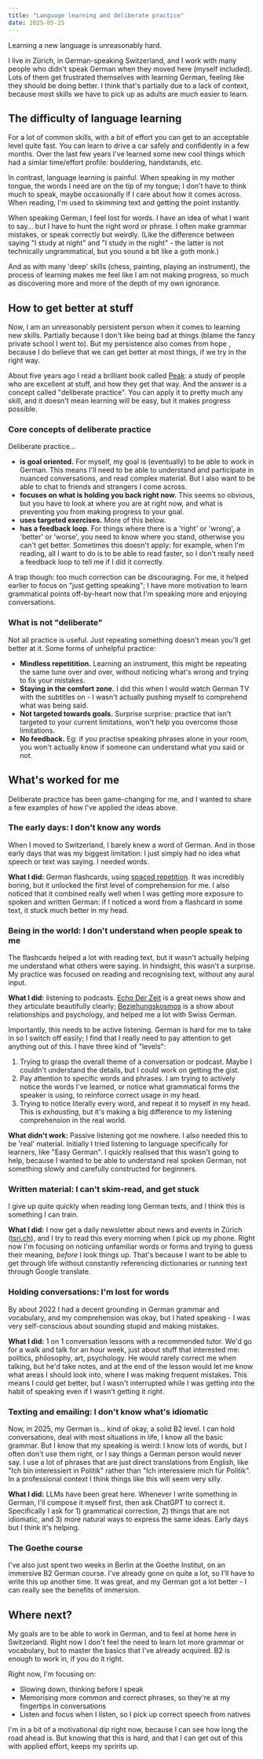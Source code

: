 ```yaml
---
title: "Language learning and deliberate practice"
date: 2025-05-25
---
```


Learning a new language is unreasonably hard.

I live in Zürich, in German-speaking Switzerland, and I work with many people who didn't speak German when they moved here (myself included). Lots of them get frustrated themselves with learning German, feeling like they should be doing better. I think that's partially due to a lack of context, because most skills we have to pick up as adults are _much_ easier to learn.

## The difficulty of language learning

For a lot of common skills, with a bit of effort you can get to an acceptable level quite fast. You can learn to drive a car safely and confidently in a few months. Over the last few years I've learned some new cool things which had a simlar time/effort profile: bouldering, handstands, etc. 

In contrast, language learning is painful. When speaking in my mother tongue, the words I need are on the tip of my tongue; I don't have to think much to speak, maybe occasionally if I care about how it comes across. When reading, I'm used to skimming text and getting the point instantly.

When speaking German, I feel lost for words. I have an idea of what I want to say... but I have to hunt the right word or phrase. I often make grammar mistakes, or speak correctly but weirdly. (Like the difference between saying "I study at night" and "I study in the night" - the latter is not technically ungrammatical, but you sound a bit like a goth monk.)

And as with many 'deep' skills (chess, painting, playing an instrument), the process of learning makes me feel like I am not making progress, so much as discovering more and more of the depth of my own ignorance.

## How to get better at stuff

Now, I am an unreasonably persistent person when it comes to learning new skills. Partially because I don't like being bad at things (blame the fancy private school I went to). But my persistence also comes from hope , because I do believe that we can get better at most things, if we try in the right way.

About five years ago I read a brilliant book called [Peak](https://www.samuelthomasdavies.com/book-summaries/psychology/peak/): a study of people who are excellent at stuff, and how they get that way. And the answer is a concept called "deliberate practice". You can apply it to pretty much any skill, and it doesn't mean learning will be easy, but it makes progress possible.

### Core concepts of deliberate practice

Deliberate practice...

- **is goal oriented.** For myself, my goal is (eventually) to be able to work in German. This means I'll need to be able to understand and participate in nuanced conversations, and read complex material. But I also want to be able to chat to friends and strangers I come across.
- **focuses on what is holding you back right now.** This seems so obvious, but you have to look at where you are at right now, and what is preventing you from making progress to your goal.
- **uses targeted exercises.** More of this below.
- **has a feedback loop**. For things where there is a 'right' or 'wrong', a 'better' or 'worse', you need to know where you stand, otherwise you can't get better. Sometimes this doesn't apply: for example, when I'm reading, all I want to do is to be able to read faster, so I don't really need a feedback loop to tell me if I did it correctly.

A trap though: too much correction can be discouraging. For me, it helped earlier to focus on "just getting speaking"; I have more motivation to learn grammatical points off-by-heart now that I'm speaking more and enjoying conversations.

### What is not "deliberate"

Not all practice is useful. Just repeating something doesn't mean you'll get better at it. Some forms of unhelpful practice:

- **Mindless repetitition.** Learning an instrument, this might be repeating the same tune over and over, without noticing what's wrong and trying to fix your mistakes.
- **Staying in the comfort zone.** I did this when I would watch German TV with the subtitles on - I wasn't actually pushing myself to comprehend what was being said.
- **Not targeted towards goals.** Surprise surprise: practice that isn't targeted to your current limitations, won't help you overcome those limitations.
- **No feedback.** Eg: if you practise speaking phrases alone in your room, you won't actually know if someone can understand what you said or not.

## What's worked for me

Deliberate practice has been game-changing for me, and I wanted to share a few examples of how I've applied the ideas above.

### The early days: I don't know any words

When I moved to Switzerland, I barely knew a word of German. And in those early days that was my biggest limitation: I just simply had no idea what speech or text was saying. I needed words.

**What I did:** German flashcards, using [spaced repetition](https://en.wikipedia.org/wiki/Spaced_repetition). It was incredibly boring, but it unlocked the first level of comprehension for me. I also noticed that it combined really well when I was getting more exposure to spoken and written German: if I noticed a word from a flashcard in some text, it stuck much better in my head.

### Being in the world: I don't understand when people speak to me

The flashcards helped a lot with reading text, but it wasn't actually helping me understand what others were saying. In hindsight, this wasn't a surprise. My practice was focused on reading and recognising text, without any aural input. 

**What I did:** listening to podcasts. [Echo Der Zeit](https://www.srf.ch/audio/echo-der-zeit) is a great news show and they articulate beautifully clearly; [Beziehungskosmos](https://www.beziehungskosmos.com/) is a show about relationships and psychology, and helped me a lot with Swiss German.

Importantly, this needs to be active listening. German is hard for me to take in so I switch off easily; I find that I really need to pay attention to get anything out of this. I have three kind of "levels":

1. Trying to grasp the overall theme of a conversation or podcast. Maybe I couldn't understand the details, but I could work on getting the gist.
2. Pay attention to specific words and phrases. I am trying to actively notice the words I've learned, or notice what grammatical forms the speaker is using, to reinforce correct usage in my head.
3. Trying to notice literally every word, and repeat it to myself in my head. This is _exhausting_, but it's making a big difference to my listening comprehension in the real world.

**What didn't work:** Passive listening got me nowhere. I also needed this to be 'real' material. Initially I tried listening to language specifically for learners, like "Easy German". I quickly realised that this wasn't going to help, because I wanted to be able to understand real spoken German, not something slowly and carefully constructed for beginners.

### Written material: I can't skim-read, and get stuck

I give up quite quickly when reading long German texts, and I think this is something I can train.

**What I did:** I now get a daily newsletter about news and events in Zürich ([tsri.ch](https://tsri.ch/)), and I try to read this every morning when I pick up my phone. Right now I'm focusing on noticiing unfamiliar words or forms and trying to guess their meaning, _before_ I look things up. That's because I want to be able to get through life without constantly referencing dictionaries or running text through Google translate.

### Holding conversations: I'm lost for words

By about 2022 I had a decent grounding in German grammar and vocabulary, and my comprehension was okay, but I hated speaking - I was very self-conscious about sounding stupid and making mistakes.

**What I did:** 1 on 1 conversation lessons with a recommended tutor. We'd go for a walk and talk for an hour week, just about stuff that interested me: politics, philosophy, art, psychology. He would rarely correct me when talking, but he'd take notes, and at the end of the lesson would let me know what areas I should look into, where I was making frequent mistakes. This means I could get better, but I wasn't interrupted while I was getting into the habit of speaking even if I wasn't getting it right.

### Texting and emailing: I don't know what's idiomatic

Now, in 2025, my German is... kind of okay, a solid B2 level. I can hold conversations, deal with most situations in life, I know all the basic grammar. But I know that my speaking is weird: I know lots of words, but I often don't use them right, or I say things a German person would never say. I use a lot of phrases that are just direct translations from English, like "Ich bin interessiert in Politik" rather than "Ich interessiere mich für Politik". In a professional context I think things like this will seem very silly.

**What I did:** LLMs have been great here. Whenever I write something in German, I'll compose it myself first, then ask ChatGPT to correct it. Specifically I ask for 1) grammatical correction, 2) things that are not idiomatic, and 3) more natural ways to express the same ideas. Early days but I think it's helping.

### The Goethe course

I've also just spent two weeks in Berlin at the Goethe Institut, on an immersive B2 German course. I've already gone on quite a lot, so I'll have to write this up another time. It was great, and my German got a lot better - I can really see the benefits of immersion.

## Where next?

My goals are to be able to work in German, and to feel at home here in Switzerland. Right now I don't feel the need to learn lot more grammar or vocabulary, but to master the basics that I've already acquired. B2 is enough to work in, if you do it right.

Right now, I'm focusing on:

- Slowing down, thinking before I speak
- Memorising more common and correct phrases, so they're at my fingertips in conversations
- Listen and focus when I listen, so I pick up correct speech from natives

I'm in a bit of a motivational dip right now, because I can see how long the road ahead is. But knowing that this is hard, and that I can get out of this with applied effort, keeps my spririts up.
